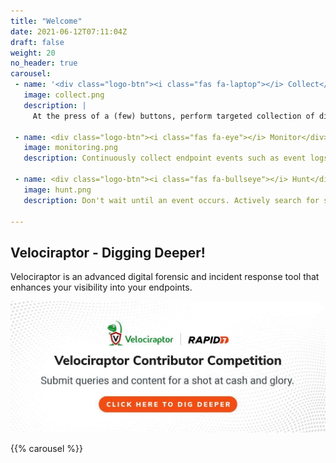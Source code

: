 ```yaml
---
title: "Welcome"
date: 2021-06-12T07:11:04Z
draft: false
weight: 20
no_header: true
carousel:
 - name: '<div class="logo-btn"><i class="fas fa-laptop"></i> Collect</div>'
   image: collect.png
   description: |
     At the press of a (few) buttons, perform targeted collection of digital forensic evidence simultaneously across your endpoints, with speed and precision.

 - name: <div class="logo-btn"><i class="fas fa-eye"></i> Monitor</div>
   image: monitoring.png
   description: Continuously collect endpoint events such as event logs, file modifications and process execution. Centrally store events indefinitely for historical review and analysis.

 - name: <div class="logo-btn"><i class="fas fa-bullseye"></i> Hunt</div>
   image: hunt.png
   description: Don't wait until an event occurs. Actively search for suspicious activities using our library of forensic artifacts, then customize to your specific threat hunting needs.

---
```


## Velociraptor - Digging Deeper!

Velociraptor is an advanced digital forensic and incident response
tool that enhances your visibility into your endpoints.

<div class="banner">
    <a href="/announcements/2021-artifact-contest/"
       alt="2021 Velociraptor artifact contest">
       <img src="competition-1.jpg?featherlight=false">
    </a>
</div>

{{% carousel %}}

